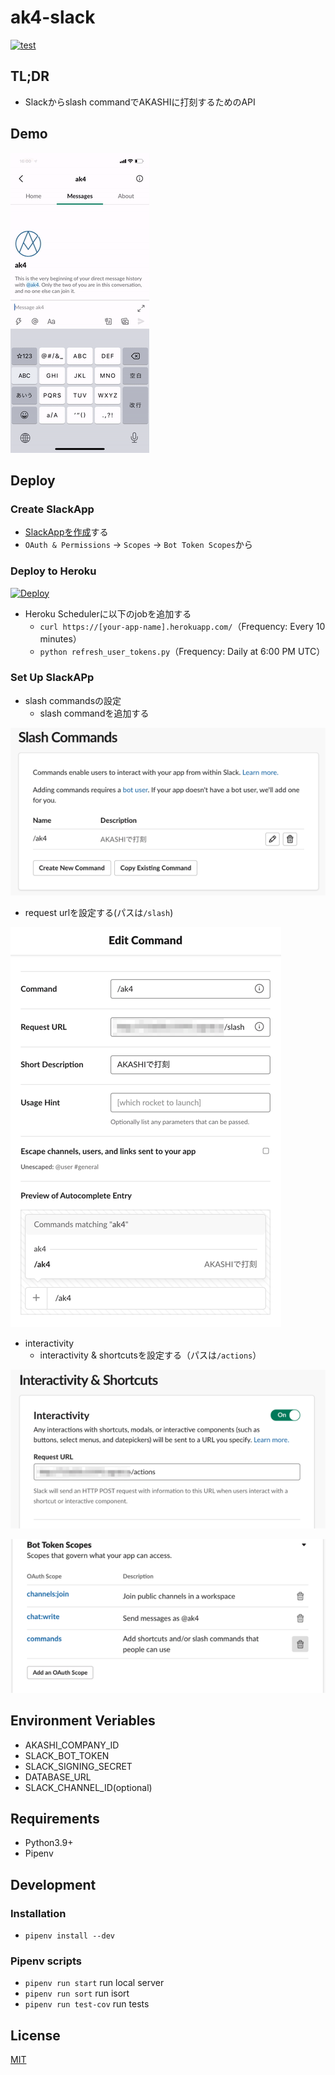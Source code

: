 ak4-slack
====
[![test](https://github.com/tfuji384/akashi-slack/actions/workflows/python-app.yml/badge.svg)](https://github.com/tfuji384/akashi-slack/actions/workflows/python-app.yml)

## TL;DR

- Slackからslash commandでAKASHIに打刻するためのAPI

## Demo

![demo](statics/demo.gif)

## Deploy

### Create SlackApp

- [SlackAppを作成](https://api.slack.com/apps)する
- `OAuth & Permissions` -> `Scopes` -> `Bot Token Scopes`から
### Deploy to Heroku

[![Deploy](https://www.herokucdn.com/deploy/button.svg)](https://heroku.com/deploy)

- Heroku Schedulerに以下のjobを追加する
  - `curl https://[your-app-name].herokuapp.com/`（Frequency: Every 10 minutes）
  - `python refresh_user_tokens.py`（Frequency: Daily at 6:00 PM UTC）

### Set Up SlackAPp

- slash commandsの設定
  - slash commandを追加する

![slach command 1](statics/slash_commands_1.png)

  - request urlを設定する(パスは`/slash`)

![slash command 2](statics/slash_commands_2.png)

- interactivity
  - interactivity & shortcutsを設定する（パスは`/actions`）

![interactivity](statics/interactivity.png)

![bot user scopes](statics/bot_user_scopes.png)

## Environment Veriables

- AKASHI_COMPANY_ID
- SLACK_BOT_TOKEN
- SLACK_SIGNING_SECRET
- DATABASE_URL
- SLACK_CHANNEL_ID(optional)

## Requirements

- Python3.9+
- Pipenv

## Development

### Installation

- `pipenv install --dev`

### Pipenv scripts

- `pipenv run start`
  run local server
- `pipenv run sort`
  run isort
- `pipenv run test-cov`
  run tests

## License

[MIT](LICENSE)
